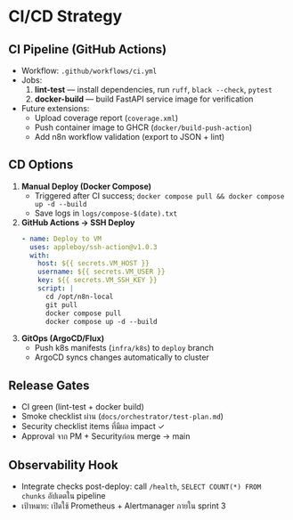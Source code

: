 # CI/CD Strategy

## CI Pipeline (GitHub Actions)
- Workflow: `.github/workflows/ci.yml`
- Jobs:
  1. **lint-test** — install dependencies, run `ruff`, `black --check`, `pytest`
  2. **docker-build** — build FastAPI service image for verification
- Future extensions:
  - Upload coverage report (`coverage.xml`)
  - Push container image to GHCR (`docker/build-push-action`)
  - Add n8n workflow validation (export to JSON + lint)

## CD Options
1. **Manual Deploy (Docker Compose)**
   - Triggered after CI success; `docker compose pull && docker compose up -d --build`
   - Save logs in `logs/compose-$(date).txt`
2. **GitHub Actions → SSH Deploy**
   ```yaml
   - name: Deploy to VM
     uses: appleboy/ssh-action@v1.0.3
     with:
       host: ${{ secrets.VM_HOST }}
       username: ${{ secrets.VM_USER }}
       key: ${{ secrets.VM_SSH_KEY }}
       script: |
         cd /opt/n8n-local
         git pull
         docker compose pull
         docker compose up -d --build
   ```
3. **GitOps (ArgoCD/Flux)**
   - Push k8s manifests (`infra/k8s`) to `deploy` branch
   - ArgoCD syncs changes automatically to cluster

## Release Gates
- CI green (lint-test + docker build)
- Smoke checklist ผ่าน (`docs/orchestrator/test-plan.md`)
- Security checklist items ที่มีผล impact ✓
- Approval จาก PM + Securityก่อน merge → main

## Observability Hook
- Integrate checks post-deploy: call `/health`, `SELECT COUNT(*) FROM chunks` อัปเดตใน pipeline
- เป้าหมาย: เปิดใช้ Prometheus + Alertmanager ภายใน sprint 3
